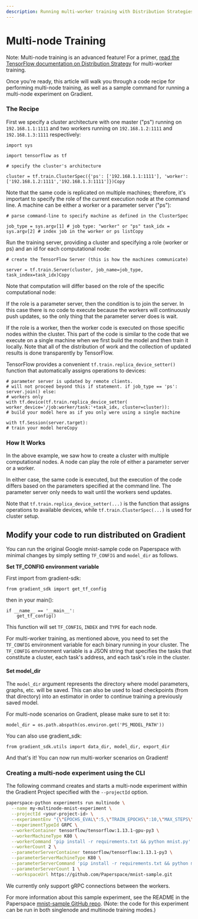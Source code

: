 ```yaml
---
description: Running multi-worker training with Distribution Strategies.
---
```


# Multi-node Training

Note: Multi-node training is an advanced feature! For a primer, [read the TensorFlow documentation on Distribution Strategy](https://github.com/tensorflow/tensorflow/blob/master/tensorflow/contrib/distribute/README.md#multi-worker-training) for multi-worker training.

Once you're ready, this article will walk you through a code recipe for performing multi-node training, as well as a sample command for running a multi-node experiment on Gradient.

### The Recipe

First we specify a cluster architecture with one master \("ps"\) running on `192.168.1.1:1111` and two workers running on `192.168.1.2:1111` and `192.168.1.3:1111` respectively:

```text
import sys

import tensorflow as tf

# specify the cluster's architecture

cluster = tf.train.ClusterSpec({'ps': ['192.168.1.1:1111'], 'worker': ['192.168.1.2:1111','192.168.1.3:1111']})Copy
```

Note that the same code is replicated on multiple machines; therefore, it's important to specify the role of the current execution node at the command line. A machine can be either a worker or a parameter server \("ps"\):

```text
# parse command-line to specify machine as defined in the ClusterSpec

job_type = sys.argv[1] # job type: "worker" or "ps" task_idx = sys.argv[2] # index job in the worker or ps listCopy
```

Run the training server, providing a cluster and specifying a role \(worker or ps\) and an id for each computational node:

```text
# create the TensorFlow Server (this is how the machines communicate)

server = tf.train.Server(cluster, job_name=job_type, task_index=task_idx)Copy
```

Note that computation will differ based on the role of the specific computational node:

If the role is a parameter server, then the condition is to join the server. In this case there is no code to execute because the workers will continuously push updates, so the only thing that the parameter server does is wait.

If the role is a worker, then the worker code is executed on those specific nodes within the cluster. This part of the code is similar to the code that we execute on a single machine when we first build the model and then train it locally. Note that all of the distribution of work and the collection of updated results is done transparently by TensorFlow.

TensorFlow provides a convenient `tf.train.replica_device_setter()` function that automatically assigns operations to devices:

```text
# parameter server is updated by remote clients.
# will not proceed beyond this if statement. if job_type == 'ps':
server.join() else:
# workers only
with tf.device(tf.train.replica_device_setter( worker_device='/job:worker/task:'+task_idx, cluster=cluster)):
# build your model here as if you only were using a single machine
 
with tf.Session(server.target):
# train your model hereCopy
```

### How It Works

In the above example, we saw how to create a cluster with multiple computational nodes. A node can play the role of either a parameter server or a worker.

In either case, the same code is executed, but the execution of the code differs based on the parameters specified at the command line. The parameter server only needs to wait until the workers send updates.

Note that `tf.train.replica_device_setter(...)` is the function that assigns operations to available devices, while `tf.train.ClusterSpec(...)` is used for cluster setup.

## Modify your code to run distributed on Gradient

You can run the original Google mnist-sample code on Paperspace with minimal changes by simply setting `TF_CONFIG` and `model_dir` as follows.

**Set TF\_CONFIG environment variable**

First import from gradient-sdk:

```text
from gradient_sdk import get_tf_config
```

then in your main\(\):

```text
if __name__ == '__main__':
    get_tf_config()
```

This function will set `TF_CONFIG`, `INDEX` and `TYPE` for each node.

For multi-worker training, as mentioned above, you need to set the `TF_CONFIG` environment variable for each binary running in your cluster. The `TF_CONFIG` environment variable is a JSON string that specifies the tasks that constitute a cluster, each task's address, and each task's role in the cluster.

#### Set model\_dir 

The `model_dir` argument represents the directory where model parameters, graphs, etc. will be saved. This can also be used to load checkpoints \(from that directory\) into an estimator in order to continue training a previously saved model.

For multi-node scenarios on Gradient, please make sure to set it to:

```text
model_dir = os.path.abspath(os.environ.get('PS_MODEL_PATH'))
```

 You can also use gradient\_sdk:

```text
from gradient_sdk.utils import data_dir, model_dir, export_dir
```

And that's it! You can now run multi-worker scenarios on Gradient! 

### Creating a multi-node experiment using the CLI

The following command creates and starts a multi-node experiment within the Gradient Project specified with the `--projectId` option. 

```bash
paperspace-python experiments run multinode \
  --name my-multinode-mnist-experiment \
  --projectId <your-project-id> \
  --experimentEnv "{\"EPOCHS_EVAL\":5,\"TRAIN_EPOCHS\":10,\"MAX_STEPS\":1000,\"EVAL_SECS\":10}" \
  --experimentTypeId GRPC \
  --workerContainer tensorflow/tensorflow:1.13.1-gpu-py3 \
  --workerMachineType K80 \
  --workerCommand 'pip install -r requirements.txt && python mnist.py' \
  --workerCount 2 \
  --parameterServerContainer tensorflow/tensorflow:1.13.1-py3 \
  --parameterServerMachineType K80 \
  --parameterServerCommand 'pip install -r requirements.txt && python mnist.py' \
  --parameterServerCount 1 \
  --workspaceUrl https://github.com/Paperspace/mnist-sample.git
```

We currently only support gRPC connections between the workers.

For more information about this sample experiment, see the README in the Paperspace [mnist-sample GitHub repo](https://github.com/Paperspace/mnist-sample). \(Note: the code for this experiment can be run in both singlenode and multinode training modes.\)

## 

